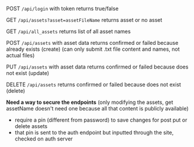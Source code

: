 POST `/api/login` with token returns true/false

GET `/api/assets?asset=assetFileName` returns asset or no asset

GET `/api/all_assets` returns list of all asset names

POST `/api/assets` with asset data returns confirmed or failed because already exists (create) (can only submit .txt file content and names, not actual files)

PUT `/api/assets` with asset data returns confirmed or failed because does not exist (update)

DELETE `/api/assets` returns confirmed or failed because does not exist (delete)

**Need a way to secure the endpoints** (only modifying the assets, get assetName doesn't need one because all that content is publicly available)

- require a pin (different from password) to save changes for post put or delete assets
- that pin is sent to the auth endpoint but inputted through the site, checked on auth server